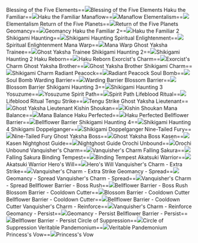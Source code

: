 Blessing of the Five Elements==<img src="upload/mxd/Kanna/Skill_Blessing_of_the_Five_Elements.png"/>Blessing of the Five Elements
Haku the Familiar==<img src="upload/mxd/Kanna/Skill_Haku_the_Familiar.png"/>Haku the Familiar
Manaflow==<img src="upload/mxd/Kanna/Skill_Manaflow.png"/>Manaflow
Elementalism==<img src="upload/mxd/Kanna/Skill_Elementalism.png"/>Elementalism
Return of the Five Planets==<img src="upload/mxd/Kanna/Skill_Return_of_the_Five_Planets_(Kanna).png"/>Return of the Five Planets
Geomancy==<img src="upload/mxd/Kanna/Skill_Geomancy.png"/>Geomancy
Haku the Familiar 2==<img src="upload/mxd/Kanna/Skill_Haku_the_Familiar_2.png"/>Haku the Familiar 2
Shikigami Haunting==<img src="upload/mxd/Kanna/Skill_Shikigami_Haunting.png"/>Shikigami Haunting
Spiritual Enlightenment==<img src="upload/mxd/Kanna/Skill_Spiritual_Enlightenment.png"/>Spiritual Enlightenment
Mana Warp==<img src="upload/mxd/Kanna/Skill_Mana_Warp.png"/>Mana Warp
Ghost Yaksha Trainee==<img src="upload/mxd/Kanna/Skill_Ghost_Yaksha_Trainee.png"/>Ghost Yaksha Trainee
Shikigami Haunting 2==<img src="upload/mxd/Kanna/Skill_Shikigami_Haunting_2.png"/>Shikigami Haunting 2
Haku Reborn==<img src="upload/mxd/Kanna/Skill_Haku_Reborn.png"/>Haku Reborn
Exorcist's Charm==<img src="upload/mxd/Kanna/Skill_Exorcist's_Charm.png"/>Exorcist's Charm
Ghost Yaksha Brother==<img src="upload/mxd/Kanna/Skill_Ghost_Yaksha_Brother.png"/>Ghost Yaksha Brother
Shikigami Charm==<img src="upload/mxd/Kanna/Skill_Shikigami_Charm.png"/>Shikigami Charm
Radiant Peacock==<img src="upload/mxd/Kanna/Skill_Radiant_Peacock.png"/>Radiant Peacock
Soul Bomb==<img src="upload/mxd/Kanna/Skill_Soul_Bomb.png"/>Soul Bomb
Warding Barrier==<img src="upload/mxd/Kanna/Skill_Warding_Barrier.png"/>Warding Barrier
Blossom Barrier==<img src="upload/mxd/Kanna/Skill_Blossom_Barrier.png"/>Blossom Barrier
Shikigami Haunting 3==<img src="upload/mxd/Kanna/Skill_Shikigami_Haunting_3.png"/>Shikigami Haunting 3
Yosuzume==<img src="upload/mxd/Kanna/Skill_Yosuzume.png"/>Yosuzume
Spirit Path==<img src="upload/mxd/Kanna/Skill_Spirit_Path.png"/>Spirit Path
Lifeblood Ritual==<img src="upload/mxd/Kanna/Skill_Lifeblood_Ritual.png"/>Lifeblood Ritual
Tengu Strike==<img src="upload/mxd/Kanna/Skill_Tengu_Strike.png"/>Tengu Strike
Ghost Yaksha Lieutenant==<img src="upload/mxd/Kanna/Skill_Ghost_Yaksha_Lieutenant.png"/>Ghost Yaksha Lieutenant
Kishin Shoukan==<img src="upload/mxd/Kanna/Skill_Kishin_Shoukan.png"/>Kishin Shoukan
Mana Balance==<img src="upload/mxd/Kanna/Skill_Mana_Balance.png"/>Mana Balance
Haku Perfected==<img src="upload/mxd/Kanna/Skill_Haku_Perfected.png"/>Haku Perfected
Bellflower Barrier==<img src="upload/mxd/Kanna/Skill_Bellflower_Barrier.png"/>Bellflower Barrier
Shikigami Haunting 4==<img src="upload/mxd/Kanna/Skill_Shikigami_Haunting_4.png"/>Shikigami Haunting 4
Shikigami Doppelganger==<img src="upload/mxd/Kanna/Skill_Shikigami_Doppelganger.png"/>Shikigami Doppelganger
Nine\-Tailed Fury==<img src="upload/mxd/Kanna/Skill_Nine-Tailed_Fury.png"/>Nine-Tailed Fury
Ghost Yaksha Boss==<img src="upload/mxd/Kanna/Skill_Ghost_Yaksha_Boss.png"/>Ghost Yaksha Boss
Kasen==<img src="upload/mxd/Kanna/Skill_Kasen.png"/>Kasen
Nightghost Guide==<img src="upload/mxd/Kanna/Skill_Nightghost_Guide.png"/>Nightghost Guide
Orochi Unbound==<img src="upload/mxd/Kanna/Skill_Orochi_Unbound.png"/>Orochi Unbound
Vanquisher's Charm==<img src="upload/mxd/Kanna/Skill_Vanquisher's_Charm.png"/>Vanquisher's Charm
Falling Sakura==<img src="upload/mxd/Kanna/Skill_Falling_Sakura.png"/>Falling Sakura
Binding Tempest==<img src="upload/mxd/Kanna/Skill_Binding_Tempest.png"/>Binding Tempest
Akatsuki Warrior==<img src="upload/mxd/Kanna/Skill_Akatsuki_Warrior.png"/>Akatsuki Warrior
Hero's Will==<img src="upload/mxd/Kanna/Skill_Hero's_Will_(Sengoku).png"/>Hero's Will
Vanquisher's Charm \- Extra Strike==<img src="upload/mxd/Kanna/Skill Vanquisher's_Charm_-_Extra_Strike.png"/>Vanquisher's Charm - Extra Strike
Geomancy \- Spread==<img src="upload/mxd/Kanna/Skill_Geomancy_-_Spread.png"/>Geomancy - Spread
Vanquisher's Charm \- Spread==<img src="upload/mxd/Kanna/Skill Vanquisher's_Charm_-_Spread.png"/>Vanquisher's Charm - Spread
Bellflower Barrier \- Boss Rush==<img src="upload/mxd/Kanna/Skill_Bellflower_Barrier_-_Boss_Rush.png"/>Bellflower Barrier - Boss Rush
Blossom Barrier \- Cooldown Cutter==<img src="upload/mxd/Kanna/Skill_Blossom_Barrier_-_Cooldown_Cutter.png"/>Blossom Barrier - Cooldown Cutter
Bellflower Barrier \- Cooldown Cutter==<img src="upload/mxd/Kanna/Skill_Bellflower_Barrier_-_Cooldown_Cutter.png"/>Bellflower Barrier - Cooldown Cutter
Vanquisher's Charm \- Reinforce==<img src="upload/mxd/Kanna/Skill Vanquisher's_Charm_-_Reinforce.png"/>Vanquisher's Charm - Reinforce
Geomancy \- Persist==<img src="upload/mxd/Kanna/Skill_Geomancy_-_Persist.png"/>Geomancy - Persist
Bellflower Barrier \- Persist==<img src="upload/mxd/Kanna/Skill_Bellflower_Barrier_-_Persist.png"/>Bellflower Barrier - Persist
Circle of Suppression==<img src="upload/mxd/Kanna/Skill_Circle_of_Suppression.png"/>Circle of Suppression
Veritable Pandemonium==<img src="upload/mxd/Kanna/Skill_Veritable_Pandemonium.png"/>Veritable Pandemonium
Princess's Vow==<img src="upload/mxd/Kanna/Skill_Princess's_Vow.png"/>Princess's Vow
